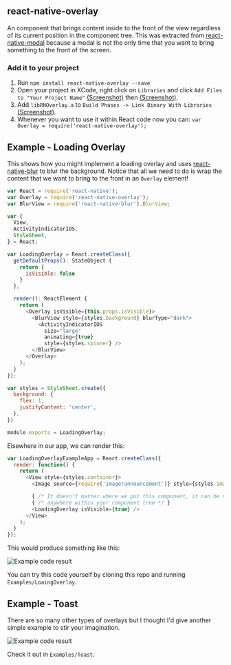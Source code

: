 ## react-native-overlay

An <Overlay /> component that brings content inside to the front of the view regardless of its current position in the component tree. This was extracted from [react-native-modal](https://github.com/brentvatne/react-native-modal) because a modal is not the only time that you want to bring something to the front of the screen.

### Add it to your project

1. Run `npm install react-native-overlay --save`
2. Open your project in XCode, right click on `Libraries` and click `Add
   Files to "Your Project Name"` [(Screenshot)](http://url.brentvatne.ca/jQp8) then [(Screenshot)](http://url.brentvatne.ca/1gqUD).
3. Add `libRNOverlay.a` to `Build Phases -> Link Binary With Libraries`
   [(Screenshot)](http://url.brentvatne.ca/17Xfe).
4. Whenever you want to use it within React code now you can: `var Overlay = require('react-native-overlay');`

## Example - Loading Overlay

This shows how you might implement a loading overlay and uses
[react-native-blur](http://github.com/kureev/react-native-blur) to blur
the background. Notice that all we need to do is wrap the content that
we want to bring to the front in an `Overlay` element!

```javascript
var React = require('react-native');
var Overlay = require('react-native-overlay');
var BlurView = require('react-native-blur').BlurView;

var {
  View,
  ActivityIndicatorIOS,
  StyleSheet,
} = React;

var LoadingOverlay = React.createClass({
  getDefaultProps(): StateObject {
    return {
      isVisible: false
    }
  },

  render(): ReactElement {
    return (
      <Overlay isVisible={this.props.isVisible}>
        <BlurView style={styles.background} blurType="dark">
          <ActivityIndicatorIOS
            size="large"
            animating={true}
            style={styles.spinner} />
        </BlurView>
      </Overlay>
    );
  }
});

var styles = StyleSheet.create({
  background: {
    flex: 1,
    justifyContent: 'center',
  },
})

module.exports = LoadingOverlay;
```

Elsewhere in our app, we can render this:

```javascript
var LoadingOverlayExampleApp = React.createClass({
  render: function() {
    return (
      <View style={styles.container}>
        <Image source={require('image!announcement')} style={styles.image} />

        { /* It doesn't matter where we put this component, it can be nested */ }
        { /* anywhere within your component tree */ }
        <LoadingOverlay isVisible={true} />
      </View>
    );
  }
});
```
This would produce something like this:

![Example code result](https://raw.githubusercontent.com/brentvatne/react-native-overlay/master/example.png)

You can try this code yourself by cloning this repo and running
`Examples/LoaingOverlay`.

## Example - Toast

There are so many other types of overlays but I thought I'd give another
simple example to stir your imagination.

![Example code result](https://raw.githubusercontent.com/brentvatne/react-native-overlay/master/example-toast.png)

Check it out in `Examples/Toast`.
